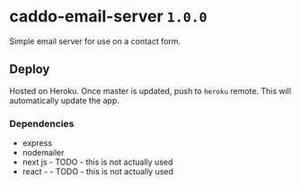 # caddo-email-server `1.0.0`
Simple email server for use on a contact form.

## Deploy
Hosted on Heroku. Once master is updated, push to `heroku` remote. This will automatically update the app.

### Dependencies
* express
* nodemailer
* next js - TODO - this is not actually used
* react - - TODO - this is not actually used